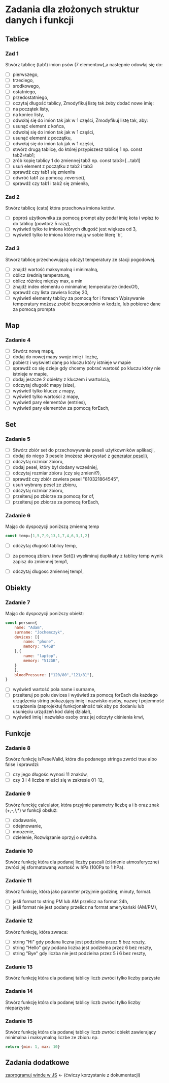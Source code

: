# Zadania dla złożonych struktur danych i funkcji
## Tablice

### Zad 1
Stwórz tablicę (tab1) imion psów (7 elementow),a następnie odowłaj się do:
 - [ ] pierwszego,
 - [ ] trzeciego,
 - [ ] srodkowego,
 - [ ] ostatniego,
 - [ ] przedostatniego,
 - [ ] oczytaj długość tablicy,
Zmodyfikuj listę tak żeby dodać nowe imię:
 - [ ] na początek listy,
 - [ ] na koniec listy,
 - [ ] odwołaj się do imion tak jak w 1 części,
Zmodyfikuj listę tak, aby:
 - [ ] usunąć element z końca,
 - [ ] odwołaj się do imion tak jak w 1 części,
 - [ ] usunąć element z początku,
 - [ ] odwołaj się do imion tak jak w 1 części,
 - [ ] stwórz drugą tablicę, do której przypiszesz tablicę 1 np. const tab2=tab1;
 - [ ] zrób kopię tablicy 1 do zmiennej tab3 np. const tab3=[...tab1]
 - [ ] usuń element z początku z tab2 i tab3
 - [ ] sprawdź czy tab1 się zmieniła
 - [ ] odwróć tab1 za pomocą .reverse(),
 - [ ] sprawdź czy tab1 i tab2 się zmieniła,

### Zad 2
Stwórz tablicę (cats) która przechowa imiona kotów.
- [ ] poproś użytkownika za pomocą prompt aby podał imię kota i wpisz to do tablicy (powtórz 5 razy),
- [ ] wyświetl tylko te imiona których długość jest większa od 3,
- [ ] wyświetl tylko te imiona które mają w sobie literę 'b',

### Zad 3
Stworz tablicę przechowującą odczyt temperatury ze stacji pogodowej.
- [ ] znajdź wartość maksymalną i minimalną,
- [ ] oblicz średnią temperaturę,
- [ ] oblicz różnicę między max, a min
- [ ] znajdź index elementu o minimalnej temperaturze (indexOf),
- [ ] sprawdź czy lista zawiera liczbę 20,
- [ ] wyświetl elementy tablicy za pomocą for i foreach
Wpisywanie temperatury możesz zrobić bezpośrednio w kodzie, lub pobierać dane za pomocą prompta

## Map
### Zadanie 4
- [ ] Stwórz nową mapę,
- [ ] dodaj do nowej mapy swoje imię i liczbę,
- [ ] pobierz i wyświetl danę po kluczu który istnieje w mapie
- [ ] sprawdź co się dzieje gdy chcemy pobrać wartość po kluczu który nie istnieje w mapie,
- [ ] dodaj jeszcze 2 obiekty z kluczem i wartością,
- [ ] odczytaj długość mapy (size),
- [ ] wyświetl tylko klucze z mapy,
- [ ] wyświetl tylko wartości z mapy,
- [ ] wyświetl pary elementów (entries),
- [ ] wyświetl pary elementów za pomocą forEach,
## Set

### Zadanie 5
- [ ] Stwórz zbiór set do przechowywania peseli użytkowników aplikacji,
- [ ] dodaj do niego 3 pesele (możesz skorzystać z [generator peseli](https://pesel.cstudios.pl/o-generatorze/generator-on-line)),
- [ ] odczytaj rozmiar zbioru,
- [ ] dodaj pesel, który był dodany wcześniej,
- [ ] odczytaj rozmiar zbioru (czy się zmienił?),
- [ ] sprawdź czy zbiór zawiera pesel "810321864545",
- [ ] usuń wybrany pesel ze zbioru,
- [ ] odczytaj rozmiar zbioru,
- [ ] przeiteruj po zbiorze za pomocą for of,
- [ ] przeiteruj po zbiorze za pomocą forEach,

### Zadanie 6
Mając do dyspozycji poniższą zmienną temp
```js
const temp=[1,5,7,9,13,1,7,4,6,3,1,2]
```
- [ ] odczytaj długość tablicy temp,
- [ ] za pomocą zbioru (new Set()) wyeliminuj duplikaty z tablicy temp wynik zapisz do zmiennej temp1,
- [ ] odczytaj dlugosc zmiennej temp1,


## Obiekty

### Zadanie 7

Mając do dyspozycji poniższy obiekt:
```js
const person={
    name: "Adam",
    surname: "Jochemczyk",
    devices: [{
        name: "phone",
        memory: "64GB"
    },{
        name: "laptop",
        memory: "512GB",
    }
    ],
    bloodPressure: ["120/80","121/81"],
}
```
- [ ] wyświetl wartość pola name i surname,
- [ ] przeiteruj po polu devices i wyświetl za pomocą forEach dla każdego urządzenia string pokazujący imię i nazwisko osoby, nazwę i pojemność urządzenia (zaprojektuj funkcjonalność tak aby po dodaniu lub usunięciu urządzeń kod dalej działał),
- [ ] wyświetl imię i nazwisko osoby oraz jej odczyty ciśnienia krwi,
## Funkcje

### Zadanie 8

Stwórz funkcję isPeselValid, która dla podanego stringa zwróci true albo false i sprawdzi:
- [ ] czy jego długośc wynosi 11 znaków,
- [ ] czy 3 i 4 liczba mieści się w zakresie 01-12,

### Zadanie 9

Stwórz funckję calculator, która przyjmie parametry liczbę a i b oraz znak (+,-,/,*) w funkcji obsłuż:
- [ ] dodawanie,
- [ ] odejmowanie,
- [ ] mnozenie,
- [ ] dzielenie,
Rozwiązanie oprzyj o switcha.

### Zadanie 10

Stwórz funkcję która dla podanej liczby pascali (ciśnienie atmosferyczne) zwróci jej sformatowaną wartość w hPa (100Pa to 1 hPa).

### Zadanie 11

Stwórz funkcję, która jako paramter przyjmie godzinę, minuty, format.
- [ ] jeśli format to string PM lub AM przelicz na format 24h,
- [ ] jeśli format nie jest podany przelicz na format amerykański (AM/PM),

### Zadanie 12

Stwórz funkcję, która zwraca:
- [ ] string "Hi" gdy podana liczna jest podzielna przez 5 bez reszty,
- [ ] string "Hello" gdy podana liczba jest podzielna przez 6 bez reszty,
- [ ] string "Bye" gdy liczba nie jest podzielna przez 5 i 6 bez reszty,

### Zadanie 13
Stwórz funkcję która dla podanej tablicy liczb zwróci tylko liczby parzyste

### Zadanie 14
Stwórz funkcję która dla podanej tablicy liczb zwróci tylko liczby nieparzyste
### Zadanie 15
Stwórz funkcję która dla podanej tablicy liczb zwróci obiekt zawierający minimalna i maksymalną liczbe ze zbioru np.
```js
return {min: 1, max: 10}
```

## Zadania dodatkowe

[zaprogramuj windę w JS](https://play.elevatorsaga.com/) ←  (ćwiczy korzystanie z dokumentacji)